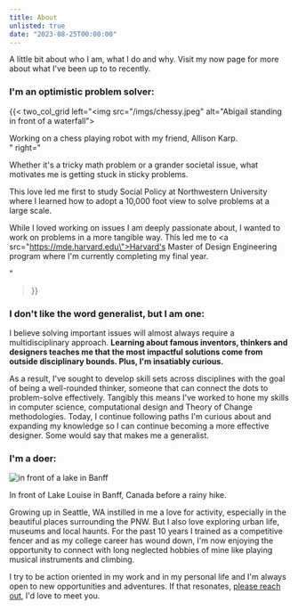 ```yaml
---
title: About 
unlisted: true
date: "2023-08-25T00:00:00"
---
```


A little bit about who I am, what I do and why. Visit my now page for more about what I've been up to to recently.

### I'm an optimistic problem solver:

{{< two_col_grid 
left="<img src=\"/imgs/chessy.jpeg\" alt=\"Abigail standing in front of a waterfall\"><figcaption>Working on a chess playing robot with my friend, Allison Karp.</figcaption>" 
right="<p>Whether it's a tricky math problem or a grander societal issue, what motivates me is getting stuck in sticky problems.</p> <p>This love led me first to study Social Policy at Northwestern University where I learned how to adopt a 10,000 foot view to solve problems at a large scale.</p><p>While I loved working on issues I am deeply passionate about, I wanted to work on problems in a more tangible way. This led me to <a src=\"https://mde.harvard.edu\">Harvard's Master of Design Engineering program</a> where I'm currently completing my final year.</p>"
>}}

### I don't like the word generalist, but I am one:

I believe solving important issues will almost always require a multidisciplinary approach. **Learning about famous inventors, thinkers and designers teaches me that the most impactful solutions come from outside disciplinary bounds. Plus, I'm insatiably curious.**

As a result, I've sought to develop skill sets across disciplines with the goal of being a well-rounded thinker, someone that can connect the dots to problem-solve effectively. Tangibly this means I've worked to hone my skills in computer science, computational design and Theory of Change methodologies. Today, I continue following paths I'm curious about and expanding my knowledge so I can continue becoming a more effective designer. Some would say that makes me a generalist. 

### I'm a doer:

![in front of a lake in Banff](/imgs/banff.jpeg)

<figcaption>In front of Lake Louise in Banff, Canada before a rainy hike.</figcaption>

Growing up in Seattle, WA instilled in me a love for activity, especially in the beautiful places surrounding the PNW. But I also love exploring urban life, museums and local haunts. For the past 10 years I trained as a competitive fencer and as my college career has wound down, I'm now enjoying the opportunity to connect with long neglected hobbies of mine like playing musical instruments and climbing. 

I try to be action oriented in my work and in my personal life and I'm always open to new opportunities and adventures. If that resonates, [please reach out](mailto:abigail.r.swallow@gmail.com), I'd love to meet you.


